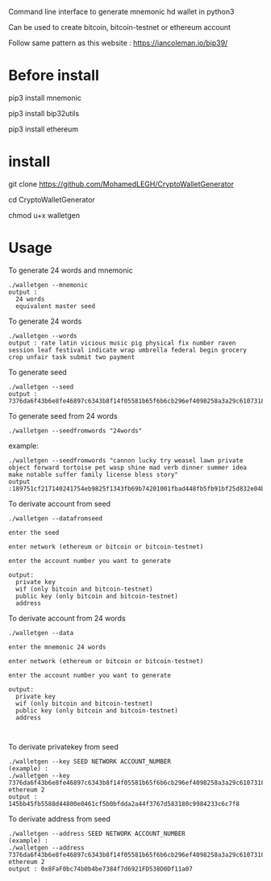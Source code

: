 Command line interface to generate mnemonic hd wallet in python3

Can be used to create bitcoin, bitcoin-testnet or ethereum account

Follow same pattern as this website : https://iancoleman.io/bip39/

# Before install
pip3 install mnemonic 

pip3 install bip32utils

pip3 install ethereum

# install

git clone https://github.com/MohamedLEGH/CryptoWalletGenerator

cd CryptoWalletGenerator

chmod u+x walletgen

# Usage

To generate 24 words and mnemonic
```
./walletgen --mnemonic 
output : 
  24 words
  equivalent master seed 
```
To generate 24 words

```
./walletgen --words
output : rate latin vicious music pig physical fix number raven session leaf festival indicate wrap umbrella federal begin grocery crop unfair task submit two payment
```

To generate seed

```
./walletgen --seed
output : 7376da6f43b6e8fe46897c6343b8f14f05581b65f6b6cb296ef4098258a3a29c61073180cc0f348b9934f6abf299c107d9ecf9215ce212f7f6fea791147d8462
```

To generate seed from 24 words

```
./walletgen --seedfromwords "24words" 
```
example:
```
./walletgen --seedfromwords "cannon lucky try weasel lawn private object forward tortoise pet wasp shine mad verb dinner summer idea make notable suffer family license bless story"
output :189751cf217140241754eb9825f1343fb69b74201001fbad448fb5fb91bf25d832e04bd8af89892cc5a87e07f61c4afe7b6fdae96b68c68d977a9253ae425801
```

To derivate account from seed
```
./walletgen --datafromseed

enter the seed

enter network (ethereum or bitcoin or bitcoin-testnet)

enter the account number you want to generate

output:
  private key
  wif (only bitcoin and bitcoin-testnet)
  public key (only bitcoin and bitcoin-testnet)
  address
```  


To derivate account from 24 words
```
./walletgen --data

enter the mnemonic 24 words

enter network (ethereum or bitcoin or bitcoin-testnet)

enter the account number you want to generate

output:
  private key
  wif (only bitcoin and bitcoin-testnet)
  public key (only bitcoin and bitcoin-testnet)
  address
  
  
```

To derivate privatekey from seed
```
./walletgen --key SEED NETWORK ACCOUNT_NUMBER
(example) :
./walletgen --key 7376da6f43b6e8fe46897c6343b8f14f05581b65f6b6cb296ef4098258a3a29c61073180cc0f348b9934f6abf299c107d9ecf9215ce212f7f6fea791147d8462 ethereum 2
output : 145bb45fb5588d44800e0461cf5b0bfdda2a44f3767d583180c9984233c6c7f8
```

To derivate address from seed
```
./walletgen --address SEED NETWORK ACCOUNT_NUMBER
(example) :
./walletgen --address 7376da6f43b6e8fe46897c6343b8f14f05581b65f6b6cb296ef4098258a3a29c61073180cc0f348b9934f6abf299c107d9ecf9215ce212f7f6fea791147d8462 ethereum 2
output : 0x8FaF0bc74b0b4be7384f7d6921FD538D0Df11a07
```
